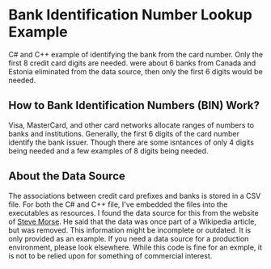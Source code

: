# Bank Identification Number Lookup Example

C# and C++ example of identifying the bank from the card number. Only the first 8 credit card digits are needed. 
were about 6 banks from Canada and Estonia eliminated from the data source, then only the first 6 digits 
would be needed. 

## How to Bank Identification Numbers (BIN) Work?

Visa, MasterCard, and other card networks allocate ranges of numbers to banks and institutions. Generally,
the first 6 digits of the card number identify the bank issuer. Though there are some isntances of only
4 digits being needed and a few examples of 8 digits being needed.

## About the Data Source

The associations between credit card prefixes and banks is stored in a CSV file. For both the C# and 
C++ file, I've embedded the files into the executables as resources.  I found the data source for this
from the website of [Steve Morse](https://stevemorse.org/ssn/List_of_Bank_Identification_Numbers.html). 
He said that the data was once part of a Wikipedia article, but was removed. This information might be 
incomplete or outdated. It is only provided as an example. If you need a data source for a production 
environment, please look elsewhere. While this code is fine for an exmple, it is not to be relied upon
for something of commercial interest. 

